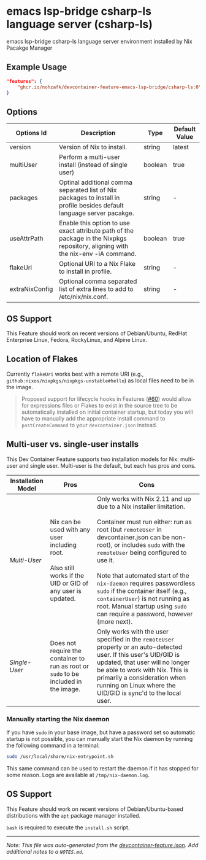 
# emacs lsp-bridge csharp-ls language server (csharp-ls)

emacs lsp-bridge csharp-ls language server environment installed by Nix Pacakge Manager

## Example Usage

```json
"features": {
    "ghcr.io/nohzafk/devcontainer-feature-emacs-lsp-bridge/csharp-ls:0": {}
}
```

## Options

| Options Id | Description | Type | Default Value |
|-----|-----|-----|-----|
| version | Version of Nix to install. | string | latest |
| multiUser | Perform a multi-user install (instead of single user) | boolean | true |
| packages | Optinal additional comma separated list of Nix packages to install in profile besides default language server pacakge. | string | - |
| useAttrPath | Enable this option to use exact attribute path of the package in the Nixpkgs repository, aligning with the nix-env -iA command. | boolean | true |
| flakeUri | Optional URI to a Nix Flake to install in profile. | string | - |
| extraNixConfig | Optional comma separated list of extra lines to add to /etc/nix/nix.conf. | string | - |

## OS Support

This Feature should work on recent versions of Debian/Ubuntu, RedHat Enterprise Linux, Fedora, RockyLinux, and Alpine Linux.

## Location of Flakes

Currently `flakeUri` works best with a remote URI (e.g., `github:nixos/nixpkgs/nixpkgs-unstable#hello`) as local files need to be in the image.

> Proposed support for lifecycle hooks in Features ([#60](https://github.com/devcontainers/spec/issues/60)) would allow for expressions files or Flakes to exist in the source tree to be automatically installed on initial container startup, but today you will have to manually add the appropriate install command to `postCreateCommand` to your `devcontainer.json` instead.

## Multi-user vs. single-user installs

This Dev Container Feature supports two installation models for Nix: multi-user and single user. Multi-user is the default, but each has pros and cons.

| Installation Model | Pros | Cons |
| --- | --- | --- |
| *Multi-User* | Nix can be used with any user including root.<br /><br />Also still works if the UID or GID of any user is updated. | Only works with Nix 2.11 and up due to a Nix installer limitation.<br /><br />Container must run either: run as root (but `remoteUser` in devcontainer.json can be non-root), or includes `sudo` with the `remoteUser` being configured to use it. <br /><br />Note that automated start of the `nix-daemon` requires passwordless `sudo` if the container itself (e.g., `containerUser`) is not running as root. Manual startup using `sudo` can require a password, however (more next). |
| *Single-User* | Does not require the container to run as root or `sudo` to be included in the image. | Only works with the user specified in the `remoteUser` property or an auto-detected user. If this user's UID/GID is updated, that user will no longer be able to work with Nix. This is primarily a consideration when running on Linux where the UID/GID is sync'd to the local user. |

### Manually starting the Nix daemon

If you have `sudo` in your base image, but have a password set so automatic startup is not possible, you can manually start the Nix daemon by running the following command in a terminal:

```bash
sudo /usr/local/share/nix-entrypoint.sh
```

This same command can be used to restart the daemon if it has stopped for some reason. Logs are available at `/tmp/nix-daemon.log`.


## OS Support

This Feature should work on recent versions of Debian/Ubuntu-based distributions with the `apt` package manager installed.

`bash` is required to execute the `install.sh` script.


---

_Note: This file was auto-generated from the [devcontainer-feature.json](https://github.com/nohzafk/devcontainer-feature-emacs-lsp-bridge/blob/main/src/csharp-ls/devcontainer-feature.json).  Add additional notes to a `NOTES.md`._
